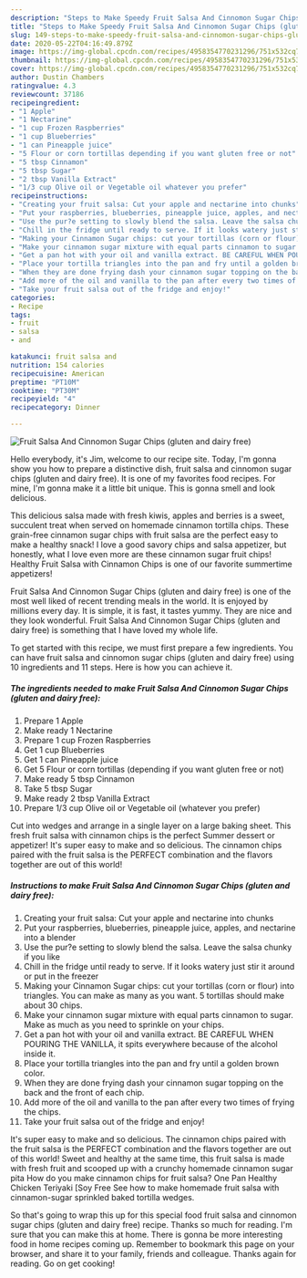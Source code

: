 ```yaml
---
description: "Steps to Make Speedy Fruit Salsa And Cinnomon Sugar Chips (gluten and dairy free)"
title: "Steps to Make Speedy Fruit Salsa And Cinnomon Sugar Chips (gluten and dairy free)"
slug: 149-steps-to-make-speedy-fruit-salsa-and-cinnomon-sugar-chips-gluten-and-dairy-free
date: 2020-05-22T04:16:49.879Z
image: https://img-global.cpcdn.com/recipes/4958354770231296/751x532cq70/fruit-salsa-and-cinnomon-sugar-chips-gluten-and-dairy-free-recipe-main-photo.jpg
thumbnail: https://img-global.cpcdn.com/recipes/4958354770231296/751x532cq70/fruit-salsa-and-cinnomon-sugar-chips-gluten-and-dairy-free-recipe-main-photo.jpg
cover: https://img-global.cpcdn.com/recipes/4958354770231296/751x532cq70/fruit-salsa-and-cinnomon-sugar-chips-gluten-and-dairy-free-recipe-main-photo.jpg
author: Dustin Chambers
ratingvalue: 4.3
reviewcount: 37186
recipeingredient:
- "1 Apple"
- "1 Nectarine"
- "1 cup Frozen Raspberries"
- "1 cup Blueberries"
- "1 can Pineapple juice"
- "5 Flour or corn tortillas depending if you want gluten free or not"
- "5 tbsp Cinnamon"
- "5 tbsp Sugar"
- "2 tbsp Vanilla Extract"
- "1/3 cup Olive oil or Vegetable oil whatever you prefer"
recipeinstructions:
- "Creating your fruit salsa: Cut your apple and nectarine into chunks"
- "Put your raspberries, blueberries, pineapple juice, apples, and nectarine into a blender"
- "Use the pur?e setting to slowly blend the salsa. Leave the salsa chunky if you like"
- "Chill in the fridge until ready to serve. If it looks watery just stir it around or put in the freezer"
- "Making your Cinnamon Sugar chips: cut your tortillas (corn or flour) into triangles. You can make as many as you want. 5 tortillas should make about 30 chips."
- "Make your cinnamon sugar mixture with equal parts cinnamon to sugar. Make as much as you need to sprinkle on your chips."
- "Get a pan hot with your oil and vanilla extract. BE CAREFUL WHEN POURING THE VANILLA, it spits everywhere because of the alcohol inside it."
- "Place your tortilla triangles into the pan and fry until a golden brown color."
- "When they are done frying dash your cinnamon sugar topping on the back and the front of each chip."
- "Add more of the oil and vanilla to the pan after every two times of frying the chips."
- "Take your fruit salsa out of the fridge and enjoy!"
categories:
- Recipe
tags:
- fruit
- salsa
- and

katakunci: fruit salsa and 
nutrition: 154 calories
recipecuisine: American
preptime: "PT10M"
cooktime: "PT30M"
recipeyield: "4"
recipecategory: Dinner

---
```



![Fruit Salsa And Cinnomon Sugar Chips (gluten and dairy free)](https://img-global.cpcdn.com/recipes/4958354770231296/751x532cq70/fruit-salsa-and-cinnomon-sugar-chips-gluten-and-dairy-free-recipe-main-photo.jpg)

Hello everybody, it's Jim, welcome to our recipe site. Today, I'm gonna show you how to prepare a distinctive dish, fruit salsa and cinnomon sugar chips (gluten and dairy free). It is one of my favorites food recipes. For mine, I'm gonna make it a little bit unique. This is gonna smell and look delicious.

This delicious salsa made with fresh kiwis, apples and berries is a sweet, succulent treat when served on homemade cinnamon tortilla chips. These grain-free cinnamon sugar chips with fruit salsa are the perfect easy to make a healthy snack! I love a good savory chips and salsa appetizer, but honestly, what I love even more are these cinnamon sugar fruit chips! Healthy Fruit Salsa with Cinnamon Chips is one of our favorite summertime appetizers!

Fruit Salsa And Cinnomon Sugar Chips (gluten and dairy free) is one of the most well liked of recent trending meals in the world. It is enjoyed by millions every day. It is simple, it is fast, it tastes yummy. They are nice and they look wonderful. Fruit Salsa And Cinnomon Sugar Chips (gluten and dairy free) is something that I have loved my whole life.


To get started with this recipe, we must first prepare a few ingredients. You can have fruit salsa and cinnomon sugar chips (gluten and dairy free) using 10 ingredients and 11 steps. Here is how you can achieve it.

<!--inarticleads1-->

##### The ingredients needed to make Fruit Salsa And Cinnomon Sugar Chips (gluten and dairy free):

1. Prepare 1 Apple
1. Make ready 1 Nectarine
1. Prepare 1 cup Frozen Raspberries
1. Get 1 cup Blueberries
1. Get 1 can Pineapple juice
1. Get 5 Flour or corn tortillas (depending if you want gluten free or not)
1. Make ready 5 tbsp Cinnamon
1. Take 5 tbsp Sugar
1. Make ready 2 tbsp Vanilla Extract
1. Prepare 1/3 cup Olive oil or Vegetable oil (whatever you prefer)


Cut into wedges and arrange in a single layer on a large baking sheet. This fresh fruit salsa with cinnamon chips is the perfect Summer dessert or appetizer! It&#39;s super easy to make and so delicious. The cinnamon chips paired with the fruit salsa is the PERFECT combination and the flavors together are out of this world! 

<!--inarticleads2-->

##### Instructions to make Fruit Salsa And Cinnomon Sugar Chips (gluten and dairy free):

1. Creating your fruit salsa: Cut your apple and nectarine into chunks
1. Put your raspberries, blueberries, pineapple juice, apples, and nectarine into a blender
1. Use the pur?e setting to slowly blend the salsa. Leave the salsa chunky if you like
1. Chill in the fridge until ready to serve. If it looks watery just stir it around or put in the freezer
1. Making your Cinnamon Sugar chips: cut your tortillas (corn or flour) into triangles. You can make as many as you want. 5 tortillas should make about 30 chips.
1. Make your cinnamon sugar mixture with equal parts cinnamon to sugar. Make as much as you need to sprinkle on your chips.
1. Get a pan hot with your oil and vanilla extract. BE CAREFUL WHEN POURING THE VANILLA, it spits everywhere because of the alcohol inside it.
1. Place your tortilla triangles into the pan and fry until a golden brown color.
1. When they are done frying dash your cinnamon sugar topping on the back and the front of each chip.
1. Add more of the oil and vanilla to the pan after every two times of frying the chips.
1. Take your fruit salsa out of the fridge and enjoy!


It&#39;s super easy to make and so delicious. The cinnamon chips paired with the fruit salsa is the PERFECT combination and the flavors together are out of this world! Sweet and healthy at the same time, this fruit salsa is made with fresh fruit and scooped up with a crunchy homemade cinnamon sugar pita How do you make cinnamon chips for fruit salsa? One Pan Healthy Chicken Teriyaki [Soy Free See how to make homemade fruit salsa with cinnamon-sugar sprinkled baked tortilla wedges. 

So that's going to wrap this up for this special food fruit salsa and cinnomon sugar chips (gluten and dairy free) recipe. Thanks so much for reading. I'm sure that you can make this at home. There is gonna be more interesting food in home recipes coming up. Remember to bookmark this page on your browser, and share it to your family, friends and colleague. Thanks again for reading. Go on get cooking!

